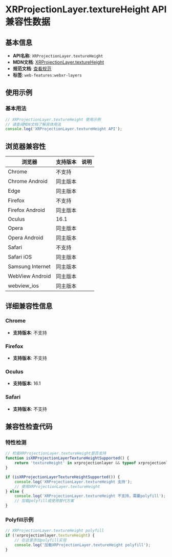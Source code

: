 # XRProjectionLayer.textureHeight API 兼容性数据

## 基本信息

- **API名称**: `XRProjectionLayer.textureHeight`
- **MDN文档**: [XRProjectionLayer.textureHeight](https://developer.mozilla.org/docs/Web/API/XRProjectionLayer/textureHeight)
- **规范文档**: [查看规范](https://immersive-web.github.io/layers/#dom-xrprojectionlayer-textureheight)
- **标签**: `web-features:webxr-layers`

## 使用示例

### 基本用法

```javascript
// XRProjectionLayer.textureHeight 使用示例
// 请查阅MDN文档了解具体用法
console.log('XRProjectionLayer.textureHeight API');
```

## 浏览器兼容性

| 浏览器 | 支持版本 | 说明 |
|--------|----------|------|
| Chrome | 不支持 |  |
| Chrome Android | 同主版本 |  |
| Edge | 同主版本 |  |
| Firefox | 不支持 |  |
| Firefox Android | 同主版本 |  |
| Oculus | 16.1 |  |
| Opera | 同主版本 |  |
| Opera Android | 同主版本 |  |
| Safari | 不支持 |  |
| Safari iOS | 同主版本 |  |
| Samsung Internet | 同主版本 |  |
| WebView Android | 同主版本 |  |
| webview_ios | 同主版本 |  |

## 详细兼容性信息

### Chrome

- **支持版本**: 不支持

### Firefox

- **支持版本**: 不支持

### Oculus

- **支持版本**: 16.1

### Safari

- **支持版本**: 不支持

## 兼容性检查代码

### 特性检测

```javascript
// 检查XRProjectionLayer.textureHeight是否支持
function isXRProjectionLayerTextureHeightSupported() {
    return 'textureHeight' in xrprojectionlayer && typeof xrprojectionlayer.textureHeight === 'function';
}

if (isXRProjectionLayerTextureHeightSupported()) {
    console.log('XRProjectionLayer.textureHeight 支持');
    // 使用XRProjectionLayer.textureHeight
} else {
    console.log('XRProjectionLayer.textureHeight 不支持，需要polyfill');
    // 加载polyfill或使用替代方案
}
```

### Polyfill示例

```javascript
// XRProjectionLayer.textureHeight polyfill
if (!xrprojectionlayer.textureHeight) {
    // 在这里添加polyfill实现
    console.log('加载XRProjectionLayer.textureHeight polyfill');
}
```

